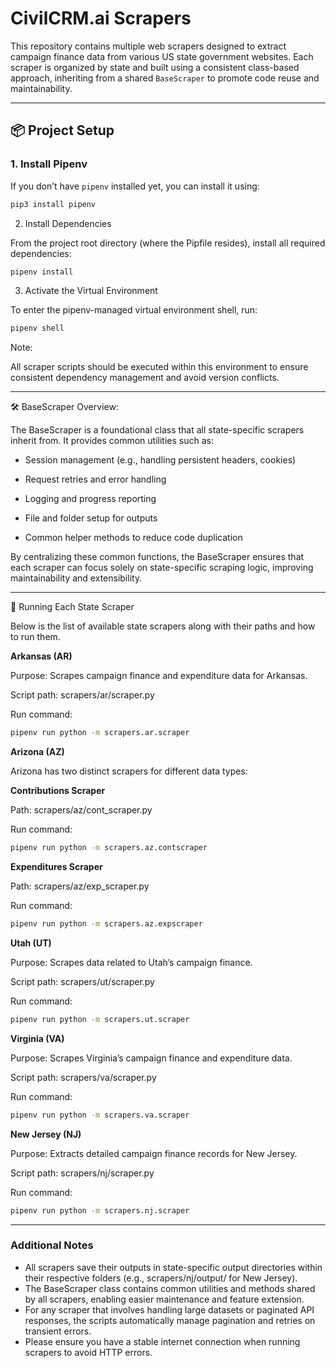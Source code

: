 # CivilCRM.ai Scrapers

This repository contains multiple web scrapers designed to extract campaign finance data from various US state government websites. Each scraper is organized by state and built using a consistent class-based approach, inheriting from a shared `BaseScraper` to promote code reuse and maintainability.

---

## 📦 Project Setup

### 1. Install Pipenv

If you don’t have `pipenv` installed yet, you can install it using:

```bash
pip3 install pipenv
```

2. Install Dependencies

From the project root directory (where the Pipfile resides), install all required dependencies:

```bash
pipenv install
```

3. Activate the Virtual Environment

To enter the pipenv-managed virtual environment shell, run:

```bash
pipenv shell
```

Note:

All scraper scripts should be executed within this environment to ensure consistent dependency management and avoid version conflicts.

---

🛠️ BaseScraper Overview:

The BaseScraper is a foundational class that all state-specific scrapers inherit from. It provides common utilities such as:

- Session management (e.g., handling persistent headers, cookies)

- Request retries and error handling

- Logging and progress reporting

- File and folder setup for outputs

- Common helper methods to reduce code duplication

By centralizing these common functions, the BaseScraper ensures that each scraper can focus solely on state-specific scraping logic, improving maintainability and extensibility.

---

🚀 Running Each State Scraper

Below is the list of available state scrapers along with their paths and how to run them.

**Arkansas (AR)**

Purpose: Scrapes campaign finance and expenditure data for Arkansas.

Script path: scrapers/ar/scraper.py

Run command:

```bash
pipenv run python -m scrapers.ar.scraper
``` 

**Arizona (AZ)**

Arizona has two distinct scrapers for different data types:

**Contributions Scraper**

Path: scrapers/az/cont_scraper.py

Run command:

```bash
pipenv run python -m scrapers.az.contscraper
```

**Expenditures Scraper**

Path: scrapers/az/exp_scraper.py

Run command:

```bash
pipenv run python -m scrapers.az.expscraper
```

**Utah (UT)**

Purpose: Scrapes data related to Utah’s campaign finance.

Script path: scrapers/ut/scraper.py

Run command:

```bash
pipenv run python -m scrapers.ut.scraper
```

**Virginia (VA)**

Purpose: Scrapes Virginia’s campaign finance and expenditure data.

Script path: scrapers/va/scraper.py

Run command:

```bash
pipenv run python -m scrapers.va.scraper
```

**New Jersey (NJ)**

Purpose: Extracts detailed campaign finance records for New Jersey.

Script path: scrapers/nj/scraper.py

Run command:

```bash
pipenv run python -m scrapers.nj.scraper
```
---

### Additional Notes

- All scrapers save their outputs in state-specific output directories within their respective folders (e.g., scrapers/nj/output/ for New Jersey).
- The BaseScraper class contains common utilities and methods shared by all scrapers, enabling easier maintenance and feature extension.
- For any scraper that involves handling large datasets or paginated API responses, the scripts automatically manage pagination and retries on transient errors.
- Please ensure you have a stable internet connection when running scrapers to avoid HTTP errors.

